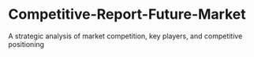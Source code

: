 # Competitive-Report-Future-Market
 A strategic analysis of market competition, key players, and competitive positioning
